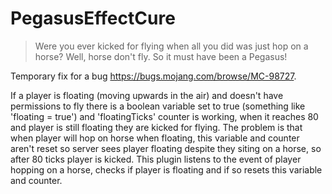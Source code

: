 # PegasusEffectCure
> Were you ever kicked for flying when all you did was just hop on a horse?
> Well, horse don't fly. So it must have been a Pegasus!

Temporary fix for a bug https://bugs.mojang.com/browse/MC-98727.

If a player is floating (moving upwards in the air) and doesn't have permissions to fly there is a boolean variable set to true (something like 'floating = true') and 'floatingTicks' counter is working, when it reaches 80 and player is still floating they are kicked for flying.
The problem is that when player will hop on horse when floating, this variable and counter aren't reset so server sees player floating despite they siting on a horse, so after 80 ticks player is kicked.
This plugin listens to the event of player hopping on a horse, checks if player is floating and if so resets this variable and counter.
